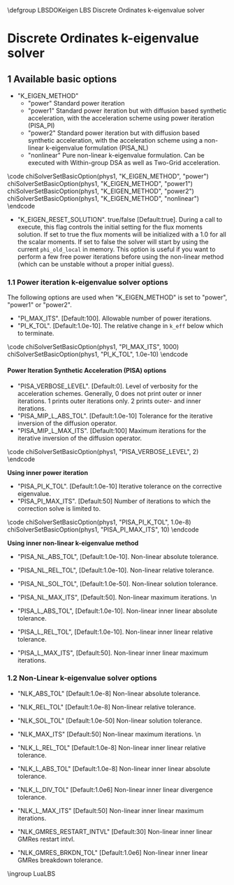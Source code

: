 \defgroup LBSDOKeigen LBS Discrete Ordinates k-eigenvalue solver

# Discrete Ordinates k-eigenvalue solver

## 1 Available basic options

- "K_EIGEN_METHOD"
  - "power" Standard power iteration
  - "power1" Standard power iteration but with diffusion based synthetic acceleration,
             with the acceleration scheme using power iteration (PISA_PI)
  - "power2" Standard power iteration but with diffusion based synthetic acceleration,
             with the acceleration scheme using a non-linear k-eigenvalue formulation
             (PISA_NL)
  - "nonlinear" Pure non-linear k-eigenvalue formulation. Can be executed with
    Within-group DSA as well as Two-Grid acceleration.
  
\code
chiSolverSetBasicOption(phys1, "K_EIGEN_METHOD", "power")
chiSolverSetBasicOption(phys1, "K_EIGEN_METHOD", "power1")
chiSolverSetBasicOption(phys1, "K_EIGEN_METHOD", "power2")
chiSolverSetBasicOption(phys1, "K_EIGEN_METHOD", "nonlinear")
\endcode

- "K_EIGEN_RESET_SOLUTION". true/false \[Default:true\]. During a call to execute,
  this flag controls the initial setting for the flux moments solution. If set to
  true the flux moments will be initialized with a 1.0 for all the scalar moments. If
  set to false the solver will start by using the current `phi_old_local` in memory.
  This option is useful if you want to perform a few free power iterations before 
  using the non-linear method (which can be unstable without a proper initial guess).

  
### 1.1 Power iteration k-eigenvalue solver options
The following options are used when "K_EIGEN_METHOD" is set to "power", "power1" or
"power2".
- "PI_MAX_ITS". \[Default:100\]. Allowable number of power iterations.
- "PI_K_TOL". \[Default:1.0e-10\]. The relative change in `k_eff` below which to
  terminate.

\code
chiSolverSetBasicOption(phys1, "PI_MAX_ITS", 1000)
chiSolverSetBasicOption(phys1, "PI_K_TOL", 1.0e-10)
\endcode

#### Power Iteration Synthetic Acceleration (PISA) options
- "PISA_VERBOSE_LEVEL". \[Default:0\]. Level of verbosity for the acceleration 
  schemes. Generally, 0 does not print outer or inner iterations. 1 prints outer
  iterations only. 2 prints outer- and inner iterations.
- "PISA_MIP_L_ABS_TOL". \[Default:1.0e-10\] Tolerance for the iterative inversion
  of the diffusion operator.
- "PISA_MIP_L_MAX_ITS". \[Default:100\] Maximum iterations for the iterative inversion
  of the diffusion operator.

\code
chiSolverSetBasicOption(phys1, "PISA_VERBOSE_LEVEL", 2)
\endcode

**Using inner power iteration**
- "PISA_PI_K_TOL". \[Default:1.0e-10\] Iterative tolerance on the corrective 
  eigenvalue.
- "PISA_PI_MAX_ITS". \[Default:50\] Number of iterations to which the correction
  solve is limited to.

\code
chiSolverSetBasicOption(phys1, "PISA_PI_K_TOL", 1.0e-8)
chiSolverSetBasicOption(phys1, "PISA_PI_MAX_ITS", 10)
\endcode

**Using inner non-linear k-eigenvalue method**
- "PISA_NL_ABS_TOL", \[Default:1.0e-10\]. Non-linear absolute tolerance.
- "PISA_NL_REL_TOL", \[Default:1.0e-10\]. Non-linear relative tolerance.
- "PISA_NL_SOL_TOL", \[Default:1.0e-50\]. Non-linear solution tolerance.
- "PISA_NL_MAX_ITS", \[Default:50\]. Non-linear maximum iterations.
\n  

- "PISA_L_ABS_TOL", \[Default:1.0e-10\]. Non-linear inner linear absolute tolerance.
- "PISA_L_REL_TOL", \[Default:1.0e-10\]. Non-linear inner linear relative tolerance.
- "PISA_L_MAX_ITS", \[Default:50\]. Non-linear inner linear maximum iterations.


### 1.2 Non-Linear k-eigenvalue solver options
- "NLK_ABS_TOL" \[Default:1.0e-8\] Non-linear absolute tolerance.
- "NLK_REL_TOL" \[Default:1.0e-8\] Non-linear relative tolerance.
- "NLK_SOL_TOL" \[Default:1.0e-50\] Non-linear solution tolerance.
- "NLK_MAX_ITS" \[Default:50\] Non-linear maximum iterations.
\n  

- "NLK_L_REL_TOL" \[Default:1.0e-8\] Non-linear inner linear relative tolerance.
- "NLK_L_ABS_TOL" \[Default:1.0e-8\] Non-linear inner linear absolute tolerance.
- "NLK_L_DIV_TOL" \[Default:1.0e6\] Non-linear inner linear divergence tolerance.
- "NLK_L_MAX_ITS" \[Default:50\] Non-linear inner linear maximum iterations.
- "NLK_GMRES_RESTART_INTVL" \[Default:30\] Non-linear inner linear GMRes restart intvl.
- "NLK_GMRES_BRKDN_TOL" \[Default:1.0e6\] Non-linear inner linear GMRes breakdown tolerance.

\ingroup LuaLBS